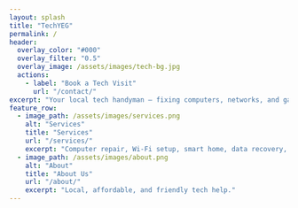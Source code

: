 ```yaml
---
layout: splash
title: "TechYEG"
permalink: /
header:
  overlay_color: "#000"
  overlay_filter: "0.5"
  overlay_image: /assets/images/tech-bg.jpg
  actions:
    - label: "Book a Tech Visit"
      url: "/contact/"
excerpt: "Your local tech handyman — fixing computers, networks, and gadgets across Edmonton."
feature_row:
  - image_path: /assets/images/services.png
    alt: "Services"
    title: "Services"
    url: "/services/"
    excerpt: "Computer repair, Wi-Fi setup, smart home, data recovery, and more."
  - image_path: /assets/images/about.png
    alt: "About"
    title: "About Us"
    url: "/about/"
    excerpt: "Local, affordable, and friendly tech help."
---
```

